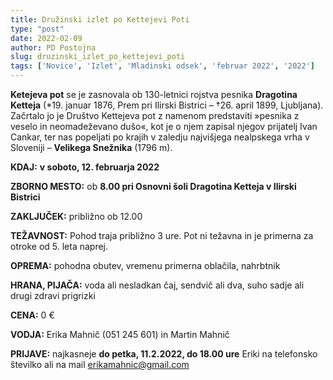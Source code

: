 ```yaml
---
title: Družinski izlet po Kettejevi Poti
type: "post"
date: 2022-02-09
author: PD Postojna
slug: druzinski_izlet_po_kettejevi_poti
tags: ['Novice', 'Izlet', 'Mladinski odsek', 'februar 2022', '2022']
---
```


**Ketejeva pot** se je zasnovala ob 130-letnici rojstva pesnika **Dragotina Ketteja** (*19. januar 1876, Prem pri Ilirski Bistrici – †26. april 1899, Ljubljana). Začrtalo jo je Društvo Kettejeva pot z namenom predstaviti »pesnika z veselo in neomadeževano dušo«, kot je o njem zapisal njegov prijatelj Ivan Cankar, ter nas popeljati po krajih v zaledju najvišjega nealpskega vrha v Sloveniji – **Velikega Snežnika** (1796 m).

**KDAJ:** **v soboto, 12. februarja 2022**

**ZBORNO MESTO:** ob **8.00 pri Osnovni šoli Dragotina Ketteja v Ilirski Bistrici**

**ZAKLJUČEK:** približno ob 12.00

**TEŽAVNOST:** Pohod traja približno 3 ure. Pot ni težavna in je primerna za otroke od 5. leta naprej.

**OPREMA:** pohodna obutev, vremenu primerna oblačila, nahrbtnik

**HRANA, PIJAČA:** voda ali nesladkan čaj, sendvič ali dva, suho sadje ali drugi zdravi prigrizki

**CENA:** 0 €

**VODJA:** Erika Mahnič (051 245 601) in Martin Mahnič

**PRIJAVE:** najkasneje **do petka, 11.2.2022, do 18.00 ure** Eriki na telefonsko številko ali na mail erikamahnic@gmail.com
